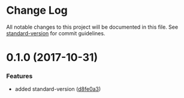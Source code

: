 # Change Log

All notable changes to this project will be documented in this file. See [standard-version](https://github.com/conventional-changelog/standard-version) for commit guidelines.

<a name="0.1.0"></a>
# 0.1.0 (2017-10-31)


### Features

* added standard-version ([d8fe0a3](https://github.com/muZk/transantiago-api-client/commit/d8fe0a3))

